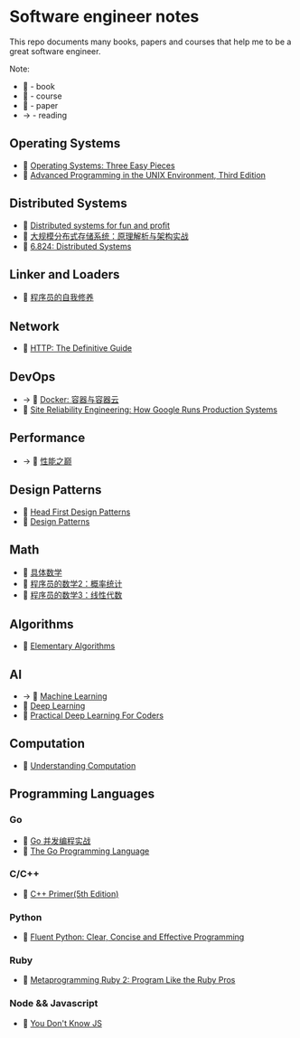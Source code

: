 # Software engineer notes

This repo documents many books, papers and courses that help me to be a great software engineer.

Note:

* :book: - book
* :school: - course
* :pencil: - paper
* -> - reading

## Operating Systems

* :book: [Operating Systems: Three Easy Pieces](http://pages.cs.wisc.edu/~remzi/OSTEP)
* :book: [Advanced Programming in the UNIX Environment, Third Edition](http://www.apuebook.com/apue3e.html)

## Distributed Systems

* :book: [Distributed systems for fun and profit](http://book.mixu.net/distsys/single-page.html)
* :book: [大规模分布式存储系统：原理解析与架构实战](https://book.douban.com/subject/25723658)
* :school: [6.824: Distributed Systems](https://pdos.csail.mit.edu/6.824)

## Linker and Loaders

* :book: [程序员的自我修养](https://book.douban.com/subject/3652388)

## Network

* :book: [HTTP: The Definitive Guide](http://shop.oreilly.com/product/9781565925090.do)

## DevOps

* -> :book: [Docker: 容器与容器云](https://book.douban.com/subject/26894736)
* :book: [Site Reliability Engineering: How Google Runs Production Systems](http://shop.oreilly.com/product/0636920041528.do)

## Performance

* -> :book: [性能之巅](https://book.douban.com/subject/26586598)

## Design Patterns

* :book: [Head First Design Patterns](http://shop.oreilly.com/product/9780596007126.do)
* :book: [Design Patterns](https://sourcemaking.com/design_patterns)

## Math

* :book: [具体数学](https://book.douban.com/subject/21323941)
* :book: [程序员的数学2：概率统计](https://book.douban.com/subject/26593822)
* :book: [程序员的数学3：线性代数](https://book.douban.com/subject/26740548)

## Algorithms

* :book: [Elementary Algorithms](https://github.com/liuxinyu95/AlgoXY)

## AI

* -> :school: [Machine Learning](https://www.coursera.org/learn/machine-learning)
* :book: [Deep Learning](http://www.deeplearningbook.org)
* :book: [Practical Deep Learning For Coders](http://course.fast.ai)

## Computation

* :book: [Understanding Computation](http://computationbook.com)

## Programming Languages

### Go

* :book: [Go 并发编程实战](https://book.douban.com/subject/26244729)
* :book: [The Go Programming Language](http://www.gopl.io)

### C/C++

* :book: [C++ Primer(5th Edition)](https://www.amazon.com/Primer-5th-Stanley-B-Lippman/dp/0321714113)

### Python

* :book: [Fluent Python: Clear, Concise and Effective Programming](http://shop.oreilly.com/product/0636920032519.do)

### Ruby

* :book: [Metaprogramming Ruby 2: Program Like the Ruby Pros](https://pragprog.com/book/ppmetr2/metaprogramming-ruby-2)

### Node && Javascript

* :book: [You Don't Know JS](https://github.com/getify/You-Dont-Know-JS)

